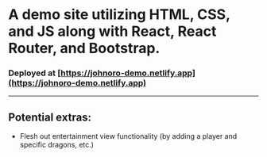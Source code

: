 # A demo site utilizing HTML, CSS, and JS along with React, React Router, and Bootstrap.

### Deployed at [https://johnoro-demo.netlify.app](https://johnoro-demo.netlify.app)

---

## Potential extras:

- Flesh out entertainment view functionality (by adding a player and specific dragons, etc.)
